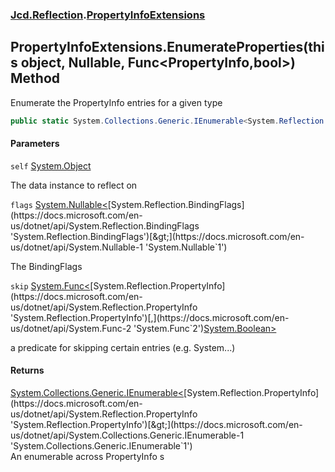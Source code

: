 ### [Jcd.Reflection](Jcd.Reflection.md 'Jcd.Reflection').[PropertyInfoExtensions](PropertyInfoExtensions.md 'Jcd.Reflection.PropertyInfoExtensions')

## PropertyInfoExtensions.EnumerateProperties(this object, Nullable<BindingFlags>, Func<PropertyInfo,bool>) Method

Enumerate the PropertyInfo entries for a given type

```csharp
public static System.Collections.Generic.IEnumerable<System.Reflection.PropertyInfo> EnumerateProperties(this object self, System.Nullable<System.Reflection.BindingFlags> flags=null, System.Func<System.Reflection.PropertyInfo,bool> skip=null);
```

#### Parameters

<a name='Jcd.Reflection.PropertyInfoExtensions.EnumerateProperties(thisobject,System.Nullable_System.Reflection.BindingFlags_,System.Func_System.Reflection.PropertyInfo,bool_).self'></a>

`self` [System.Object](https://docs.microsoft.com/en-us/dotnet/api/System.Object 'System.Object')

The data instance to reflect on

<a name='Jcd.Reflection.PropertyInfoExtensions.EnumerateProperties(thisobject,System.Nullable_System.Reflection.BindingFlags_,System.Func_System.Reflection.PropertyInfo,bool_).flags'></a>

`flags` [System.Nullable&lt;](https://docs.microsoft.com/en-us/dotnet/api/System.Nullable-1 'System.Nullable`1')[System.Reflection.BindingFlags](https://docs.microsoft.com/en-us/dotnet/api/System.Reflection.BindingFlags 'System.Reflection.BindingFlags')[&gt;](https://docs.microsoft.com/en-us/dotnet/api/System.Nullable-1 'System.Nullable`1')

The BindingFlags

<a name='Jcd.Reflection.PropertyInfoExtensions.EnumerateProperties(thisobject,System.Nullable_System.Reflection.BindingFlags_,System.Func_System.Reflection.PropertyInfo,bool_).skip'></a>

`skip` [System.Func&lt;](https://docs.microsoft.com/en-us/dotnet/api/System.Func-2 'System.Func`2')[System.Reflection.PropertyInfo](https://docs.microsoft.com/en-us/dotnet/api/System.Reflection.PropertyInfo 'System.Reflection.PropertyInfo')[,](https://docs.microsoft.com/en-us/dotnet/api/System.Func-2 'System.Func`2')[System.Boolean](https://docs.microsoft.com/en-us/dotnet/api/System.Boolean 'System.Boolean')[&gt;](https://docs.microsoft.com/en-us/dotnet/api/System.Func-2 'System.Func`2')

a predicate for skipping certain entries (e.g. System...)

#### Returns

[System.Collections.Generic.IEnumerable&lt;](https://docs.microsoft.com/en-us/dotnet/api/System.Collections.Generic.IEnumerable-1 'System.Collections.Generic.IEnumerable`1')[System.Reflection.PropertyInfo](https://docs.microsoft.com/en-us/dotnet/api/System.Reflection.PropertyInfo 'System.Reflection.PropertyInfo')[&gt;](https://docs.microsoft.com/en-us/dotnet/api/System.Collections.Generic.IEnumerable-1 'System.Collections.Generic.IEnumerable`1')  
An enumerable across PropertyInfo s
